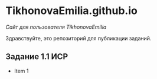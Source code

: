 # TikhonovaEmilia.github.io
*Сайт для пользователя TikhonovaEmilia*

Здравствуйте, это репозиторий для публикации заданий.

## Задание 1.1 ИСР
* Item 1 
